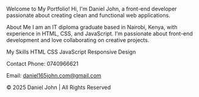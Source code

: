 
Welcome to My Portfolio!
Hi, I'm Daniel John, a front-end developer passionate about creating clean and functional web applications.

About Me
I am an IT diploma graduate based in Nairobi, Kenya, with experience in HTML, CSS, and JavaScript. I'm passionate about front-end development and love collaborating on creative projects.

My Skills
HTML
CSS
JavaScript
Responsive Design

Contact
Phone: 0740966621

Email: daniel165john.com@gmail.com

© 2025 Daniel John | All Rights Reserved              
       
               
